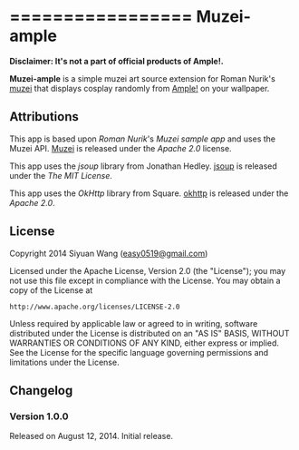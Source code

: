 =================
Muzei-ample
=================

**Disclaimer: It's not a part of official products of Ample!.**

**Muzei-ample** is a simple muzei art source extension for Roman Nurik's [muzei](http://muzei.co) that displays cosplay randomly from [Ample!](http://ample-cosplay.com) on your wallpaper.

## Attributions
This app is based upon *Roman Nurik*'s *Muzei sample app* and uses the Muzei API.
[Muzei](http://muzei.co) is released under the *Apache 2.0* license.

This app uses the *jsoup* library from Jonathan Hedley.
[jsoup](http://jsoup.org/) is released under the *The MIT License*.

This app uses the *OkHttp* library from Square.
[okhttp](http://square.github.io/okhttp/) is released under the *Apache 2.0*.

## License

Copyright 2014 Siyuan Wang (easy0519@gmail.com)

Licensed under the Apache License, Version 2.0 (the "License");
you may not use this file except in compliance with the License.
You may obtain a copy of the License at

    http://www.apache.org/licenses/LICENSE-2.0

Unless required by applicable law or agreed to in writing, software
distributed under the License is distributed on an "AS IS" BASIS,
WITHOUT WARRANTIES OR CONDITIONS OF ANY KIND, either express or implied.
See the License for the specific language governing permissions and
limitations under the License.


Changelog
---------

### Version 1.0.0

Released on August 12, 2014. Initial release.



